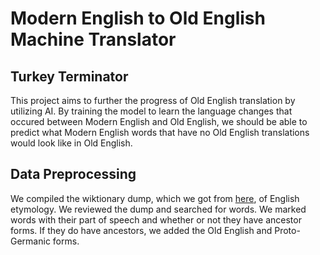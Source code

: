 # Modern English to Old English Machine Translator
## Turkey Terminator
This project aims to further the progress of Old English translation by utilizing AI. By training the model to learn the language changes that occured between Modern English and Old English, we should be able to predict what Modern English words that have no Old English translations would look like in Old English.

## Data Preprocessing
We compiled the wiktionary dump, which we got from [here](https://github.com/tatuylonen/wiktextract), of English etymology. We reviewed the dump and searched for words. We marked words with their part of speech and whether or not they have ancestor forms. If they do have ancestors, we added the Old English and Proto-Germanic forms.